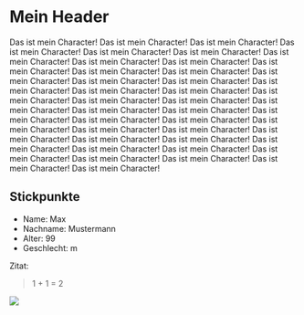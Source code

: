 # Mein Header
Das ist mein Character!
Das ist mein Character!
Das ist mein Character!
Das ist mein Character!
Das ist mein Character!
Das ist mein Character!
Das ist mein Character!
Das ist mein Character!
Das ist mein Character!
Das ist mein Character!
Das ist mein Character!
Das ist mein Character!
Das ist mein Character!
Das ist mein Character!
Das ist mein Character!
Das ist mein Character!
Das ist mein Character!
Das ist mein Character!
Das ist mein Character!
Das ist mein Character!
Das ist mein Character!
Das ist mein Character!
Das ist mein Character!
Das ist mein Character!
Das ist mein Character!
Das ist mein Character!
Das ist mein Character!
Das ist mein Character!
Das ist mein Character!
Das ist mein Character!
Das ist mein Character!
Das ist mein Character!
Das ist mein Character!
Das ist mein Character!
Das ist mein Character!
Das ist mein Character!
Das ist mein Character!
Das ist mein Character!
Das ist mein Character!
Das ist mein Character!
Das ist mein Character!

## Stickpunkte
* Name: Max
* Nachname: Mustermann
* Alter: 99
* Geschlecht: m

Zitat:
> 1 + 1 = 2

<img src="https://pbs.twimg.com/profile_images/747517697034952704/gHvVahDG.jpg"/>
